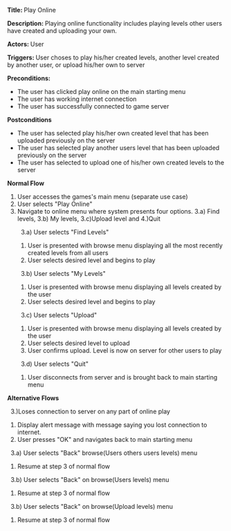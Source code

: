 <strong> Title: </strong>
Play Online 

<strong> Description: </strong>
Playing online functionality includes playing levels other users have created and uploading your own.

<strong> Actors: </strong>
User

<strong> Triggers: </strong>
User choses to play his/her created levels, another level created by another user, or upload his/her own to server

<strong> Preconditions: </strong>

<ul>
<li>The user has clicked play online on the main starting menu</li>
<li>The user has working internet connection</li>
<li>The user has successfully connected to game server</li>
</ul>

<strong> Postconditions </strong>

<ul>
<li>The user has selected play his/her own created level that has been uploaded previously on the server</li>
<li>The user has selected play another users level that has been uploaded previously on the server</li>
<li>The user has selected to upload one of his/her own created levels to the server</li>
</ul>

<strong> Normal Flow </strong>

<ol>
<li>User accesses the games's main menu (separate use case)</li>
<li>User selects "Play Online"</li>
<li>Navigate to online menu where system presents four options. 3.a) Find levels, 3.b) My levels, 3.c)Upload level and 4.)Quit</li>
  
  &nbsp;&nbsp;3.a) User selects "Find Levels"
  
  <ol>
    <li>User is presented with browse menu displaying all the most recently created levels from all users</li>
    <li>User selects desired level and begins to play</li>
  </ol>
  
  &nbsp;&nbsp;3.b) User selects "My Levels"
  
  <ol>
    <li>User is presented with browse menu displaying all levels created by the user</li>
    <li>User selects desired level and begins to play</li>
  </ol>
  
  &nbsp;&nbsp;3.c) User selects "Upload"
  
  <ol>
    <li>User is presented with browse menu displaying all levels created by the user</li>
    <li>User selects desired level to upload</li>
    <li>User confirms upload. Level is now on server for other users to play</li>
  </ol>
  
  &nbsp;&nbsp;3.d) User selects "Quit"
  
  <ol>
    <li>User disconnects from server and is brought back to main starting menu</li>
  </ol>
  
</ol>

<strong> Alternative Flows </strong>

&nbsp;&nbsp;3.)Loses connection to server on any part of online play

<ol>
  <li>Display alert message with message saying you lost connection to internet.</li>
  <li>User presses "OK" and navigates back to main starting menu</li>
</ol>

&nbsp;&nbsp;3.a) User selects "Back" browse(Users others users levels) menu
  
  <ol>
    <li>Resume at step 3 of normal flow</li>
  </ol>
  
&nbsp;&nbsp;3.b) User selects "Back" on browse(Users levels) menu
  
  <ol>
    <li>Resume at step 3 of normal flow</li>
  </ol>
  
  &nbsp;&nbsp;3.b) User selects "Back" on browse(Upload levels) menu
  
  <ol>
    <li>Resume at step 3 of normal flow</li>
  </ol>
